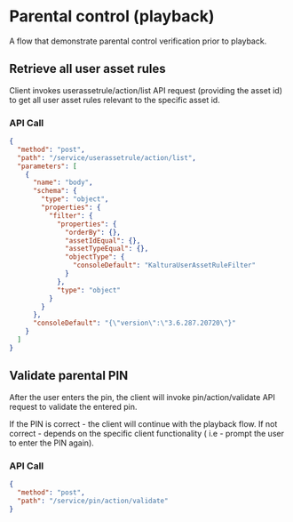 <!--METADATA
{
  "summary": "Parental control verification before playback"
}
-->

# Parental control (playback)
A flow that demonstrate parental control verification prior to playback.

<!-- ![ScreenShot](/assets/documentation/OTT/image_flows/test.PNG) -->

## Retrieve all user asset rules
Client invokes userassetrule/action/list API request (providing the asset id) to get all user asset rules
relevant to the specific asset id.

### API Call
```json
{
  "method": "post",
  "path": "/service/userassetrule/action/list",
  "parameters": [
    {
      "name": "body",
      "schema": {
        "type": "object",
        "properties": {
          "filter": {
            "properties": {
              "orderBy": {},
              "assetIdEqual": {},
              "assetTypeEqual": {},
              "objectType": {
                "consoleDefault": "KalturaUserAssetRuleFilter"
              }
            },
            "type": "object"
          }
        }
      },
      "consoleDefault": "{\"version\":\"3.6.287.20720\"}"
    }
  ]
}
```

## Validate parental PIN
After the user enters the pin, the client will invoke pin/action/validate API request to validate the entered pin.

If the PIN is correct - the client will continue with the playback flow.
If not correct - depends on the specific client functionality ( i.e - prompt the user to enter the PIN again).

### API Call
```json
{
  "method": "post",
  "path": "/service/pin/action/validate"
}
```